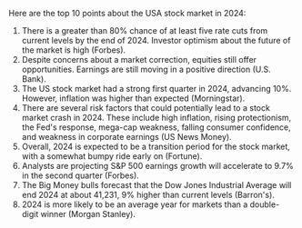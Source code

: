 Here are the top 10 points about the USA stock market in 2024:

1. There is a greater than 80% chance of at least five rate cuts from current levels by the end of 2024. Investor optimism about the future of the market is high (Forbes).
2. Despite concerns about a market correction, equities still offer opportunities. Earnings are still moving in a positive direction (U.S. Bank).
3. The US stock market had a strong first quarter in 2024, advancing 10%. However, inflation was higher than expected (Morningstar).
4. There are several risk factors that could potentially lead to a stock market crash in 2024. These include high inflation, rising protectionism, the Fed's response, mega-cap weakness, falling consumer confidence, and weakness in corporate earnings (US News Money).
5. Overall, 2024 is expected to be a transition period for the stock market, with a somewhat bumpy ride early on (Fortune).
6. Analysts are projecting S&P 500 earnings growth will accelerate to 9.7% in the second quarter (Forbes).
7. The Big Money bulls forecast that the Dow Jones Industrial Average will end 2024 at about 41,231, 9% higher than current levels (Barron's).
8. 2024 is more likely to be an average year for markets than a double-digit winner (Morgan Stanley).